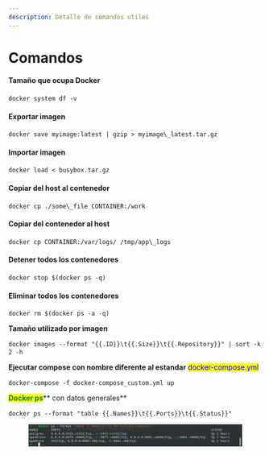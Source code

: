```yaml
---
description: Detalle de comandos utiles
---
```


# Comandos

#### Tamaño que ocupa Docker

```
docker system df -v
```

#### Exportar imagen

```
docker save myimage:latest | gzip > myimage\_latest.tar.gz
```

#### Importar imagen

```
docker load < busybox.tar.gz
```

#### Copiar del host al contenedor

```
docker cp ./some\_file CONTAINER:/work
```

#### Copiar del contenedor al host

```
docker cp CONTAINER:/var/logs/ /tmp/app\_logs
```

#### Detener todos los contenedores

```
docker stop $(docker ps -q)
```

#### Eliminar todos los contenedores

```
docker rm $(docker ps -a -q)
```

**Tamaño utilizado por imagen**

```
docker images --format "{{.ID}}\t{{.Size}}\t{{.Repository}}" | sort -k 2 -h
```

**Ejecutar compose con nombre diferente al estandar** <mark style="color:blue;">docker-compose.yml</mark>

```
docker-compose -f docker-compose_custom.yml up
```

<mark style="color:green;">**Docker ps**</mark>** con datos generales**

```
docker ps --format "table {{.Names}}\t{{.Ports}}\t{{.Status}}"
```

<figure><img src=".gitbook/assets/ksnip_20240622-235347.png" alt=""><figcaption></figcaption></figure>
